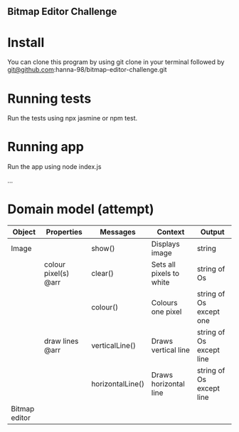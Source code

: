 ## Bitmap Editor Challenge
# Install
You can clone this program by using git clone in your terminal followed by git@github.com:hanna-98/bitmap-editor-challenge.git

# Running tests
Run the tests using npx jasmine or npm test.

# Running app
Run the app using node index.js

...

# Domain model (attempt)

| Object | Properties | Messages | Context | Output | 
|------|----------|--------|-------|------|
| Image | | show() | Displays image | string |
| | colour pixel(s) @arr | clear() | Sets all pixels to white | string of Os|
| | | colour() | Colours one pixel | string of Os except one |
| | draw lines @arr | verticalLine() | Draws vertical line | string of Os except line |
| | | horizontalLine()| Draws horizontal line | string of Os except line |
| Bitmap editor | | | | |
